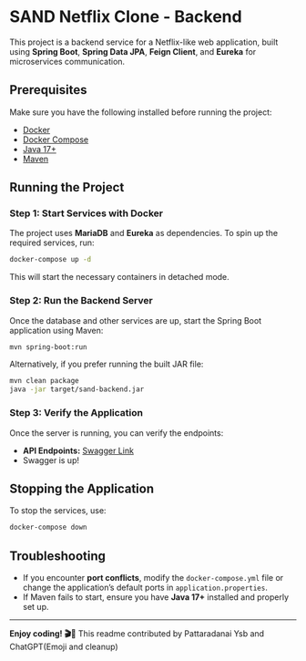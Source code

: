 # SAND Netflix Clone - Backend

This project is a backend service for a Netflix-like web application, built using **Spring Boot**, **Spring Data JPA**, **Feign Client**, and **Eureka** for microservices communication.

## Prerequisites

Make sure you have the following installed before running the project:

- [Docker](https://www.docker.com/get-started)
- [Docker Compose](https://docs.docker.com/compose/install/)
- [Java 17+](https://adoptium.net/)
- [Maven](https://maven.apache.org/download.cgi)

## Running the Project

### Step 1: Start Services with Docker

The project uses **MariaDB** and **Eureka** as dependencies. To spin up the required services, run:

```sh
docker-compose up -d
```

This will start the necessary containers in detached mode.

### Step 2: Run the Backend Server

Once the database and other services are up, start the Spring Boot application using Maven:

```sh
mvn spring-boot:run
```

Alternatively, if you prefer running the built JAR file:

```sh
mvn clean package
java -jar target/sand-backend.jar
```

### Step 3: Verify the Application

Once the server is running, you can verify the endpoints:
- **API Endpoints:** [Swagger Link](http://localhost:8080/swagger-ui/index.html)
- Swagger is up!

## Stopping the Application

To stop the services, use:

```sh
docker-compose down
```

## Troubleshooting
- If you encounter **port conflicts**, modify the `docker-compose.yml` file or change the application’s default ports in `application.properties`.
- If Maven fails to start, ensure you have **Java 17+** installed and properly set up.
---

**Enjoy coding! 🎬🍿**
This readme contributed by
Pattaradanai Ysb
and ChatGPT(Emoji and cleanup)

